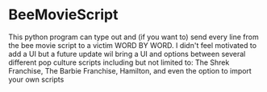 # BeeMovieScript
This python program can type out and (if you want to) send every line from the bee movie script to a victim WORD BY WORD. I didn't feel motivated to add a UI but a future update wil bring a UI and options between several different pop culture scripts including but not limited to: The Shrek Franchise, The Barbie Franchise, Hamilton, and even the option to import your own scripts
